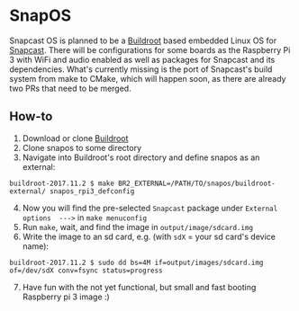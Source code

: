 # SnapOS
Snapcast OS is planned to be a [Buildroot](https://buildroot.org) based embedded Linux OS for [Snapcast](https://github.com/badaix/snapcast).
There will be configurations for some boards as the Raspberry Pi 3 with WiFi and audio enabled as well as packages for Snapcast and its dependencies.
What's currently missing is the port of Snapcast's build system from make to CMake, which will happen soon, as there are already two PRs that need to be merged.

## How-to
 1. Download or clone [Buildroot](https://buildroot.org) 
 2. Clone snapos to some directory
 3. Navigate into Buildroot's root directory and define snapos as an external:
```
buildroot-2017.11.2 $ make BR2_EXTERNAL=/PATH/TO/snapos/buildroot-external/ snapos_rpi3_defconfig
```
 4. Now you will find the pre-selected `Snapcast` package under `External options  --->` in `make menuconfig`
 5. Run `make`, wait, and find the image in `output/image/sdcard.img`
 6. Write the image to an sd card, e.g. (with `sdX` = your sd card's device name):
 ```
 buildroot-2017.11.2 $ sudo dd bs=4M if=output/images/sdcard.img of=/dev/sdX conv=fsync status=progress
 ```
 7. Have fun with the not yet functional, but small and fast booting Raspberry pi 3 image :)
